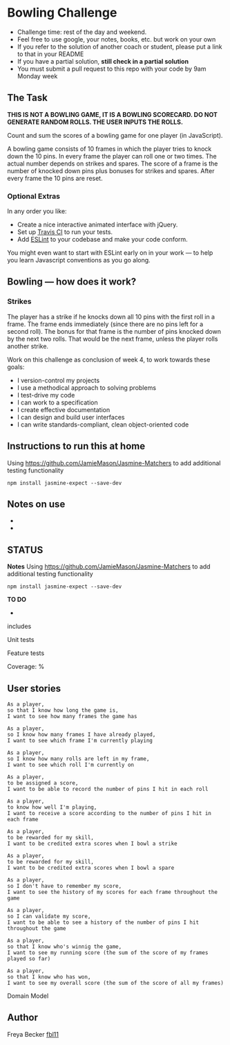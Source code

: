 
Bowling Challenge
=================


* Challenge time: rest of the day and weekend.
* Feel free to use google, your notes, books, etc. but work on your own
* If you refer to the solution of another coach or student, please put a link to that in your README
* If you have a partial solution, **still check in a partial solution**
* You must submit a pull request to this repo with your code by 9am Monday week

## The Task

**THIS IS NOT A BOWLING GAME, IT IS A BOWLING SCORECARD. DO NOT GENERATE RANDOM ROLLS. THE USER INPUTS THE ROLLS.**

Count and sum the scores of a bowling game for one player (in JavaScript).

A bowling game consists of 10 frames in which the player tries to knock down the 10 pins. In every frame the player can roll one or two times. The actual number depends on strikes and spares. The score of a frame is the number of knocked down pins plus bonuses for strikes and spares. After every frame the 10 pins are reset.

### Optional Extras

In any order you like:

* Create a nice interactive animated interface with jQuery.
* Set up [Travis CI](https://travis-ci.org) to run your tests.
* Add [ESLint](http://eslint.org/) to your codebase and make your code conform.

You might even want to start with ESLint early on in your work — to help you
learn Javascript conventions as you go along.

## Bowling — how does it work?

### Strikes

The player has a strike if he knocks down all 10 pins with the first roll in a frame. The frame ends immediately (since there are no pins left for a second roll). The bonus for that frame is the number of pins knocked down by the next two rolls. That would be the next frame, unless the player rolls another strike.

Work on this challenge as conclusion of week 4, to work towards these goals:

* I version-control my projects
* I use a methodical approach to solving problems
* I test-drive my code
* I can work to a specification
* I create effective documentation
* I can design and build user interfaces
* I can write standards-compliant, clean object-oriented code

Instructions to run this at home
-----
Using https://github.com/JamieMason/Jasmine-Matchers to add additional testing functionality
```
npm install jasmine-expect --save-dev
```

Notes on use
------------------
* 
* 

STATUS
-----

**Notes**
Using https://github.com/JamieMason/Jasmine-Matchers to add additional testing functionality
```
npm install jasmine-expect --save-dev
```

**TO DO**

- 

includes


Unit tests

Feature tests


Coverage: %

User stories
-----
```
As a player,
so that I know how long the game is,
I want to see how many frames the game has

As a player,
so I know how many frames I have already played,
I want to see which frame I'm currently playing

As a player,
so I know how many rolls are left in my frame,
I want to see which roll I'm currently on

As a player,
to be assigned a score,
I want to be able to record the number of pins I hit in each roll

As a player,
to know how well I'm playing,
I want to receive a score according to the number of pins I hit in each frame

As a player,
to be rewarded for my skill,
I want to be credited extra scores when I bowl a strike

As a player,
to be rewarded for my skill,
I want to be credited extra scores when I bowl a spare

As a player,
so I don't have to remember my score,
I want to see the history of my scores for each frame throughout the game

As a player,
so I can validate my score,
I want to be able to see a history of the number of pins I hit throughout the game

As a player,
so that I know who's winnig the game,
I want to see my running score (the sum of the score of my frames played so far)

As a player,
so that I know who has won,
I want to see my overall score (the sum of the score of all my frames)

```

Domain Model



Author
-----
Freya Becker [fbl11](https://github.com/fbl11/)